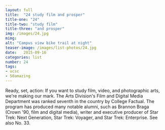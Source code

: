 ```yaml
---
layout: full
title:  "24 study film and prosper"
title-one: "24"
title-two: "study film"
title-three: "and prosper"
img: /images/24.jpg
mimg: 
alt: "Campus view bike trail at night"
teaser-image: /images/list-photos/24.jpg
date:   2015-09-16
categories: list
number: 24
tags:
- ucsc
- 50amazing
---
```

Ready, set, action: If you want to study film, video, and photographic arts, we're making our mark. The Arts Division's Film and Digital Media Department was ranked seventh in the country by College Factual. The program has produced many notable alumni, such as Brannon Braga (Crown '90, film and digital media), writer and executive producer of Star Trek: Next Generation, Star Trek: Voyager, and Star Trek: Enterprise. See also No. 33. 
